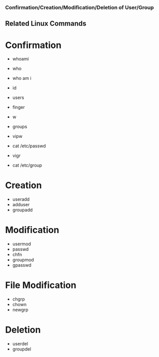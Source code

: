 
### Confirmation/Creation/Modification/Deletion of User/Group

## Related Linux Commands

# Confirmation
- whoami
- who
- who am i
- id
- users
- finger
- w

- groups

- vipw
- cat /etc/passwd
- vigr
- cat /etc/group

# Creation
- useradd
- adduser
- groupadd

# Modification
- usermod
- passwd
- chfn
- groupmod
- gpasswd

# File Modification
- chgrp
- chown
- newgrp

# Deletion
- userdel
- groupdel

